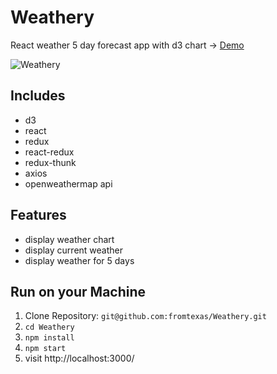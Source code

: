 # Weathery

React weather 5 day forecast app with d3 chart -> [Demo](http://frightening-bubble.surge.sh/)

![Weathery](https://image.ibb.co/kgP2wR/weathery.png)

## Includes

* d3
* react 
* redux
* react-redux
* redux-thunk
* axios
* openweathermap api

## Features
* display weather chart
* display current weather
* display weather for 5 days

## Run on your Machine
   
1. Clone Repository: `git@github.com:fromtexas/Weathery.git`
2. `cd Weathery`
3. `npm install`
4. `npm start`
5. visit http://localhost:3000/

